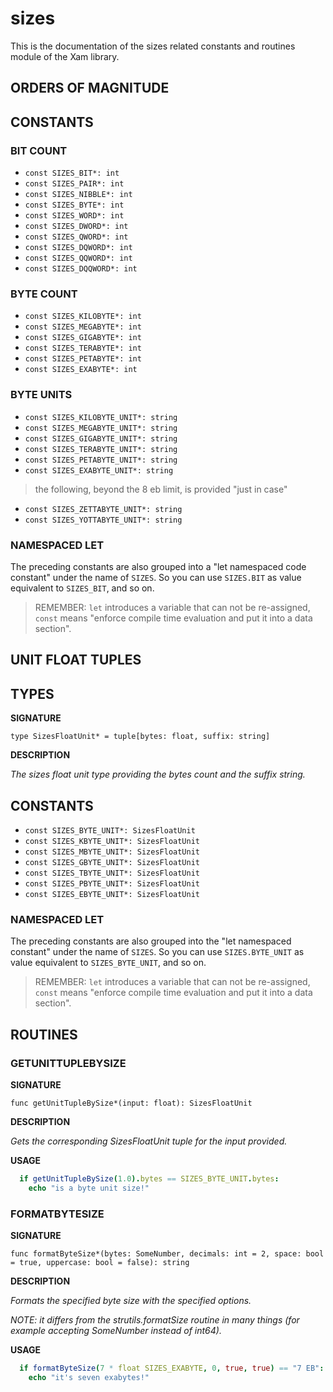 # sizes

This is the documentation of the sizes related constants and routines module of the Xam library.

## ORDERS OF MAGNITUDE

## CONSTANTS

### BIT COUNT

- `const SIZES_BIT*: int`
- `const SIZES_PAIR*: int`
- `const SIZES_NIBBLE*: int`
- `const SIZES_BYTE*: int`
- `const SIZES_WORD*: int`
- `const SIZES_DWORD*: int`
- `const SIZES_QWORD*: int`
- `const SIZES_DQWORD*: int`
- `const SIZES_QQWORD*: int`
- `const SIZES_DQQWORD*: int`
  
### BYTE COUNT

- `const SIZES_KILOBYTE*: int`
- `const SIZES_MEGABYTE*: int`
- `const SIZES_GIGABYTE*: int`
- `const SIZES_TERABYTE*: int`
- `const SIZES_PETABYTE*: int`
- `const SIZES_EXABYTE*: int`
  
### BYTE UNITS

- `const SIZES_KILOBYTE_UNIT*: string`
- `const SIZES_MEGABYTE_UNIT*: string`
- `const SIZES_GIGABYTE_UNIT*: string`
- `const SIZES_TERABYTE_UNIT*: string`
- `const SIZES_PETABYTE_UNIT*: string`
- `const SIZES_EXABYTE_UNIT*: string`
> the following, beyond the 8 eb limit, is provided "just in case"
- `const SIZES_ZETTABYTE_UNIT*: string`
- `const SIZES_YOTTABYTE_UNIT*: string`

### NAMESPACED LET

The preceding constants are also grouped into a "let namespaced code constant" under the name of `SIZES`.
So you can use `SIZES.BIT` as value equivalent to `SIZES_BIT`, and so on.

> REMEMBER: `let` introduces a variable that can not be re-assigned, `const` means "enforce compile time evaluation and put it into a data section".

## UNIT FLOAT TUPLES

## TYPES

**SIGNATURE**

`type SizesFloatUnit* = tuple[bytes: float, suffix: string]`

**DESCRIPTION**

*The sizes float unit type providing the bytes count and the suffix string.*

## CONSTANTS

- `const SIZES_BYTE_UNIT*: SizesFloatUnit`
- `const SIZES_KBYTE_UNIT*: SizesFloatUnit`
- `const SIZES_MBYTE_UNIT*: SizesFloatUnit`
- `const SIZES_GBYTE_UNIT*: SizesFloatUnit`
- `const SIZES_TBYTE_UNIT*: SizesFloatUnit`
- `const SIZES_PBYTE_UNIT*: SizesFloatUnit`
- `const SIZES_EBYTE_UNIT*: SizesFloatUnit`

### NAMESPACED LET

The preceding constants are also grouped into the "let namespaced constant" under the name of `SIZES`.
So you can use `SIZES.BYTE_UNIT` as value equivalent to `SIZES_BYTE_UNIT`, and so on.

> REMEMBER: `let` introduces a variable that can not be re-assigned, `const` means "enforce compile time evaluation and put it into a data section".

## ROUTINES

### GETUNITTUPLEBYSIZE

**SIGNATURE**

`func getUnitTupleBySize*(input: float): SizesFloatUnit`

**DESCRIPTION**

*Gets the corresponding SizesFloatUnit tuple for the input provided.*

**USAGE**

```nim
  if getUnitTupleBySize(1.0).bytes == SIZES_BYTE_UNIT.bytes:
    echo "is a byte unit size!"
```

### FORMATBYTESIZE

**SIGNATURE**

`func formatByteSize*(bytes: SomeNumber, decimals: int = 2, space: bool = true, uppercase: bool = false): string`

**DESCRIPTION**

*Formats the specified byte size with the specified options.*

*NOTE: it differs from the strutils.formatSize routine in many things (for example accepting SomeNumber instead of int64).*

**USAGE**

```nim
  if formatByteSize(7 * float SIZES_EXABYTE, 0, true, true) == "7 EB":
    echo "it's seven exabytes!"
```
